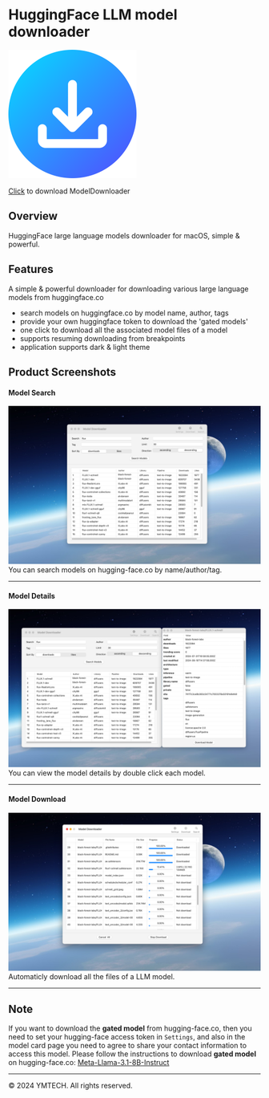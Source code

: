 # HuggingFace LLM model downloader

<img src="ModelDownloader-AppIcon.png" title="" alt="Product Logo" data-align="center">

[Click](https://github.com) to download ModelDownloader

## Overview

HuggingFace large language models downloader for macOS, simple & powerful.

## Features

A simple & powerful downloader for downloading various large language models from huggingface.co

- search models on huggingface.co by model name, author, tags
- provide your own huggingface token to download the 'gated models'
- one click to download all the associated model files of a model
- supports resuming downloading from breakpoints
- application supports dark & light theme

## Product Screenshots

#### Model Search

![Screenshot 1](AppStore-1.png)
You can search models on hugging-face.co by name/author/tag.

---

#### Model Details

![Screenshot 2](AppStore-2.png)
You can view the model details by double click each model.

---

#### Model Download

![Screenshot 3](AppStore-3.png)
Automaticly download all the files of a LLM model.

---

## Note
If you want to download the **gated model** from hugging-face.co, then you need to set your hugging-face access token in `Settings`, and also in the model card page you need to agree to share your contact information to access this model. Please follow the instructions to download **gated model** on hugging-face.co: [Meta-Llama-3.1-8B-Instruct](https://huggingface.co/meta-llama/Meta-Llama-3.1-8B-Instruct)

---

© 2024 YMTECH. All rights reserved.
